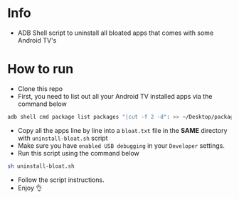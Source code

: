 # Info

* ADB Shell script to uninstall all bloated apps that comes with some Android TV's

# How to run

* Clone this repo
* First, you need to list out all your Android TV installed apps via the command below
```bash
adb shell cmd package list packages "|cut -f 2 -d": >> ~/Desktop/packages.txt
```
* Copy all the apps line by line into a `bloat.txt` file in the **SAME** directory with `uninstall-bloat.sh` script
* Make sure you have `enabled USB debugging` in your `Developer` settings.
* Run this script using the command below
```bash
sh uninstall-bloat.sh
```
* Follow the script instructions.
* Enjoy
👌
